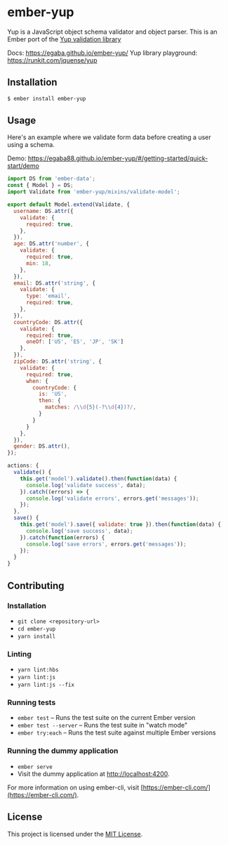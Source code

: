 # ember-yup

Yup is a JavaScript object schema validator and object parser. This is an Ember port of the [Yup validation library](https://github.com/jquense/yup)

Docs: https://egaba.github.io/ember-yup/
Yup library playground: https://runkit.com/jquense/yup

## Installation

```sh
$ ember install ember-yup
```

## Usage

Here's an example where we validate form data before creating a user using a schema.

Demo: https://egaba88.github.io/ember-yup/#/getting-started/quick-start/demo

```js
import DS from 'ember-data';
const { Model } = DS;
import Validate from 'ember-yup/mixins/validate-model';

export default Model.extend(Validate, {
  username: DS.attr({
    validate: {
      required: true,
    },
  }),
  age: DS.attr('number', {
    validate: {
      required: true,
      min: 18,
    },
  }),
  email: DS.attr('string', {
    validate: {
      type: 'email',
      required: true,
    },
  }),
  countryCode: DS.attr({
    validate: {
      required: true,
      oneOf: ['US', 'ES', 'JP', 'SK']
    },
  }),
  zipCode: DS.attr('string', {
    validate: {
      required: true,
      when: {
        countryCode: {
          is: 'US',
          then: {
            matches: /\\d{5}(-?\\d{4})?/,
          }
        }
      }
    },
  }),
  gender: DS.attr(),
});
```

```js
actions: {
  validate() {
    this.get('model').validate().then(function(data) {
      console.log('validate success', data);
    }).catch((errors) => {
      console.log('validate errors', errors.get('messages'));
    });
  },
  save() {
    this.get('model').save({ validate: true }).then(function(data) {
      console.log('save success', data);
    }).catch(function(errors) {
      console.log('save errors', errors.get('messages'));
    });
  }
}
```

## Contributing

### Installation

* `git clone <repository-url>`
* `cd ember-yup`
* `yarn install`

### Linting

* `yarn lint:hbs`
* `yarn lint:js`
* `yarn lint:js --fix`

### Running tests

* `ember test` – Runs the test suite on the current Ember version
* `ember test --server` – Runs the test suite in "watch mode"
* `ember try:each` – Runs the test suite against multiple Ember versions

### Running the dummy application

* `ember serve`
* Visit the dummy application at [http://localhost:4200](http://localhost:4200).

For more information on using ember-cli, visit [https://ember-cli.com/](https://ember-cli.com/).

## License

This project is licensed under the [MIT License](LICENSE.md).
